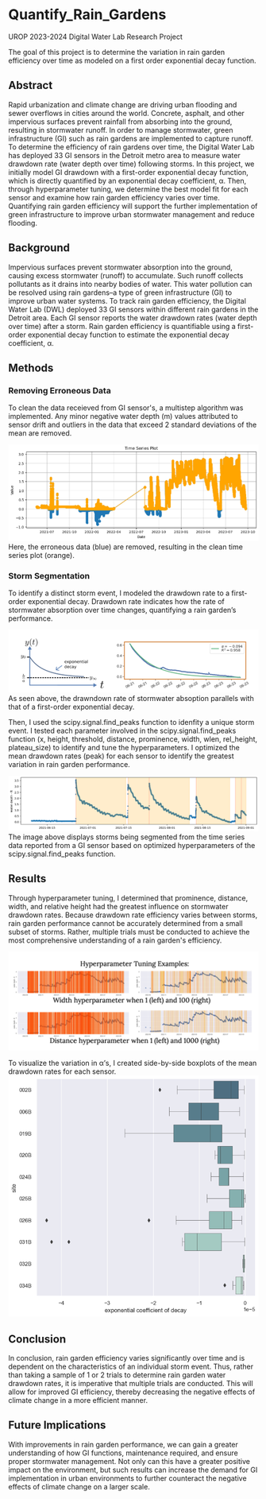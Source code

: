# Quantify_Rain_Gardens
UROP 2023-2024 Digital Water Lab Research Project

The goal of this project is to determine the variation in rain garden efficiency over time as modeled on a first order exponential decay function.

## Abstract
Rapid urbanization and climate change are driving urban flooding and sewer overflows in cities around the world. Concrete, asphalt, and other impervious surfaces prevent rainfall from absorbing into the ground, resulting in stormwater runoff. In order to manage stormwater, green infrastructure (GI) such as rain gardens are implemented to capture runoff. To determine the efficiency of rain gardens over time, the Digital Water Lab has deployed 33 GI sensors in the Detroit metro area to measure water drawdown rate (water depth over time) following storms. In this project, we initially model GI drawdown with a first-order exponential decay function, which is directly quantified by an exponential decay coefficient, α. Then, through hyperparameter tuning, we determine the best model fit for each sensor and examine how rain garden efficiency varies over time. Quantifying rain garden efficiency will support the further implementation of green infrastructure to improve urban stormwater management and reduce flooding.

## Background
Impervious surfaces prevent stormwater absorption into the ground, causing excess stormwater (runoff) to accumulate. Such runoff collects pollutants as it drains into nearby bodies of water. This water pollution can be resolved using rain gardens–a type of green infrastructure (GI) to improve urban water systems. To track rain garden efficiency, the Digital Water Lab (DWL) deployed 33 GI sensors within different rain gardens in the Detroit area. Each GI sensor reports the water drawdown rates (water  depth over time) after a storm. Rain garden efficiency is quantifiable using a first-order exponential decay function to estimate the exponential decay coefficient, α. 

## Methods
### Removing Erroneous Data
To clean the data receieved from GI sensor's, a multistep algorithm was implemented. Any minor negative water depth (m) values attributed to sensor drift and outliers in the data that exceed 2 standard deviations of the mean are removed.

![Clean time series data](https://github.com/shinapatel/Quantify_Rain_Gardens/blob/main/overlay_clean_data.png)
Here, the erroneous data (blue) are removed, resulting in the clean time series plot (orange).

### Storm Segmentation
To identify a distinct storm event, I modeled the drawdown rate to a first-order exponential decay. Drawdown rate indicates how the rate of stormwater absorption over time changes, quantifying a rain garden’s performance. 

![Decay Plots](https://github.com/shinapatel/Quantify_Rain_Gardens/blob/main/exponential_decay.png)
As seen above, the drawndown rate of stormwater absoption parallels with that of a first-order exponential decay.

Then, I used the scipy.signal.find_peaks function to idenfity a unique storm event. I tested each parameter involved in the scipy.signal.find_peaks function (x, height, threshold, distance, prominence, width, wlen, rel_height, plateau_size) to identify and tune the hyperparameters. I optimized the mean drawdown rates (peak) for each sensor to identify the greatest variation in rain garden performance.
          
![Storms Segmentation](https://github.com/shinapatel/Quantify_Rain_Gardens/blob/main/decay_plots.png)
The image above displays storms being segmented from the time series data reported from a GI sensor based on optimized hyperparameters of the scipy.signal.find_peaks function.

## Results
Through hyperparameter tuning, I determined that prominence, distance, width, and relative height had the greatest influence on stormwater drawdown rates. Because drawdown rate efficiency varies between storms, rain garden performance cannot be accurately determined from a small subset of storms. Rather, multiple trials must be conducted to achieve the most comprehensive understanding of a rain garden's efficiency.

![Hyperparameter Tuning](https://github.com/shinapatel/Quantify_Rain_Gardens/blob/main/hyperparameter_tuning.png)

To visualize the variation in α’s, I created side-by-side boxplots of the mean drawdown rates for each sensor.
![Box Plots](https://github.com/shinapatel/Quantify_Rain_Gardens/blob/main/box_plots_final.png)

## Conclusion
In conclusion, rain garden efficiency varies significantly over time and is dependent on the characteristics of an individual storm event. Thus, rather than taking a sample of 1 or 2 trials to determine rain garden water drawdown rates, it is imperative that multiple trials are conducted. This will allow for improved GI efficiency, thereby decreasing the negative effects of climate change in a more efficient manner.

## Future Implications
With improvements in rain garden performance, we can gain a greater understanding of how GI functions, maintenance required, and ensure proper stormwater management. Not only can this have a greater positive impact on the environment, but such results can increase the demand for GI implementation in urban environments to further counteract the negative effects of climate change on a larger scale.